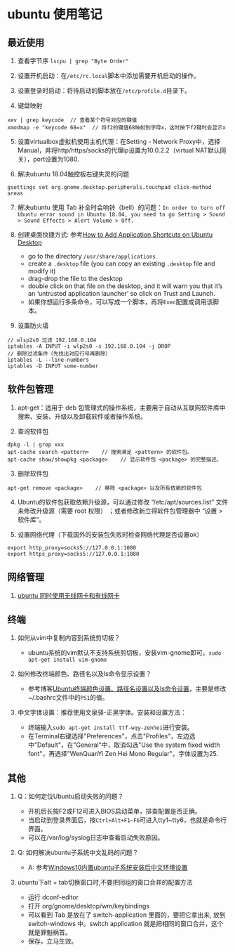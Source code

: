 # ubuntu 使用笔记

## 最近使用

1. 查看字节序 `lscpu | grep "Byte Order"`

2. 设置开机启动：在`/etc/rc.local`脚本中添加需要开机启动的操作。

3. 设置登录时启动：将待启动的脚本放在`/etc/profile.d`目录下。

4. 键盘映射
```
xev | grep keycode  // 查看某个符号对应的键值
xmodmap -e "keycode 68=x"  // 将f2的键值68映射到字母x，这时按下f2键时会显示x
```

5. 设置virtualbox虚拟机使用主机代理：在Setting - Network Proxy中，选择Manual，并将http/https/socks的代理ip设置为10.0.2.2（virtual NAT默认网关），port设置为1080.

6. 解决ubuntu 18.04触控板右键失灵的问题
```
gsettings set org.gnome.desktop.peripherals.touchpad click-method areas
```

7. 解决ubuntu 使用 Tab 补全时会响铃（bell）的问题：`In order to turn off Ubuntu error sound in Ubuntu 18.04, you need to go Setting > Sound > Sound Effects > Alert Volume > Off.`

8. 创建桌面快捷方式: 参考[How to Add Application Shortcuts on Ubuntu Desktop](https://itsfoss.com/ubuntu-desktop-shortcut/)
    - go to the directory `/usr/share/applications`
    - create a `.desktop` file (you can copy an existing `.desktop` file and modify it)
    - drag-drop the file to the desktop
    - double click on that file on the desktop, and it will warn you that it’s an ‘untrusted application launcher’ so click on Trust and Launch.
    - 如果你想运行多条命令，可以写成一个脚本，再将`Exec`配置成调用该脚本。

9. 设置防火墙
```
// wlsp2s0 过滤 192.168.0.104
iptables -A INPUT -i wlp2s0 -s 192.168.0.104 -j DROP
// 删除过滤条件（先找出对应行号再删除）
iptables -L --line-numbers
iptables -D INPUT some-number
```

## 软件包管理

1. apt-get：适用于 deb 包管理式的操作系统，主要用于自动从互联网软件库中搜索、安装、升级以及卸载软件或者操作系统。

2. 查询软件包
```
dpkg -l | grep xxx
apt-cache search <pattern>    // 搜索满足 <pattern> 的软件包。
apt-cache show/showpkg <package>    // 显示软件包 <package> 的完整描述。
```

3. 删除软件包
```
apt-get remove <package>    // 移除 <package> 以及所有依赖的软件包
```

4. Ubuntu的软件包获取依赖升级源，可以通过修改 “/etc/apt/sources.list” 文件来修改升级源（需要 root 权限） ；或者修改新立得软件包管理器中 “设置 > 软件库”。

5. 设置网络代理（下载国外的安装包失败时检查网络代理是否设置ok）
```
export http_proxy=socks5://127.0.0.1:1080
export https_proxy=socks5://127.0.0.1:1080
```

## 网络管理

1. [ubuntu 同时使用无线网卡和有线网卡](https://blog.csdn.net/huohongpeng/article/details/78608671)

## 终端

1. 如何从vim中复制内容到系统剪切板？
    - ubuntu系统的vim默认不支持系统剪切板，安装vim-gnome即可。`sudo apt-get install vim-gnome`

2. 如何修改终端颜色、路径名以及ls命令显示设置？
    - 参考博客[Ubuntu终端颜色设置、路径名设置以及ls命令设置](http://blog.sina.com.cn/s/blog_65a8ab5d0101g6cf.html)，主要是修改\~/.bashrc文件中的`PS1`的值。

3. 中文字体设置：推荐使用文泉驿-正黑字体。安装和设置方法：
    - 终端输入`sudo apt-get install ttf-wqy-zenhei`进行安装。
    - 在Terminal右键选择"Preferences"，点击"Profiles"，左边选中"Default"，在"General"中，取消勾选"Use the system fixed width font"，再选择"WenQuanYi Zen Hei Mono Regular"，字体设置为25.

## 其他

1. Q：如何定位Ubuntu启动失败的问题？
    - 开机后长按F2或F12可进入BIOS启动菜单，排查配置是否正确。
    - 当启动到登录界面后，按`Ctrl+Alt+F1~F6`可进入tty1~tty6，也就是命令行界面。
    - 可以在/var/log/syslog日志中查看启动失败原因。

2. Q: 如何解决ubuntu子系统中文乱码的问题？
    - A: 参考[Windows10内置ubuntu子系统安装后中文环境设置](https://blog.csdn.net/KERTORP/article/details/80102143)

3. ubuntu下alt + tab切换窗口时,不要把同组的窗口合并的配置方法
    - 运行 dconf-editor 
    - 打开 org/gnome/desktop/wm/keybindings
    - 可以看到 <alt> Tab 是放在了 switch-application 里面的，要把它拿出来, 放到 switch-windows 中。switch application 就是把相同的窗口合并，这个就是罪魁祸首。
    - 保存，立马生效。
